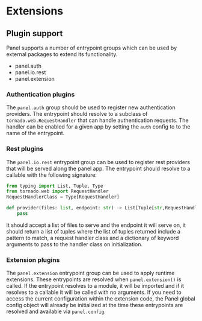 # Extensions

## Plugin support

Panel supports a number of entrypoint groups which can be used by external packages to extend its functionality.

 - panel.auth
 - panel.io.rest
 - panel.extension

### Authentication plugins

The `panel.auth` group should be used to register new authentication providers. The entrypoint should resolve to a subclass of `tornado.web.RequestHandler` that can handle authentication requests. The handler can be enabled for a given app by setting the `auth` config to to the name of the entrypoint.

### Rest plugins

The `panel.io.rest` entrypoint group can be used to register rest providers that will be served along the panel app. The entrypoint should resolve to a callable with the following signature:

```python
from typing import List, Tuple, Type
from tornado.web import RequestHandler
RequestHandlerClass = Type[RequestHandler]

def provider(files: list, endpoint: str) -> List[Tuple[str,RequestHandlerClass,dict]]:
    pass

```

It should accept a list of files to serve and the endpoint it will serve on, it should return a list of tuples where the list of tuples returned include a pattern to match, a request handler class and a dictionary of keyword arguments to pass to the handler class on initialization.

### Extension plugins

The `panel.extension` entrypoint group can be used to apply runtime extensions. These entrypoints are resolved when `panel.extension()` is called. If the entrypoint resolves to a module, it will be imported and if it resolves to a callable it will be called with no arguments. If you need to access the current configuration within the extension code, the Panel global config object will already be initialized at the time these entrypoints are resolved and available via `panel.config`.
